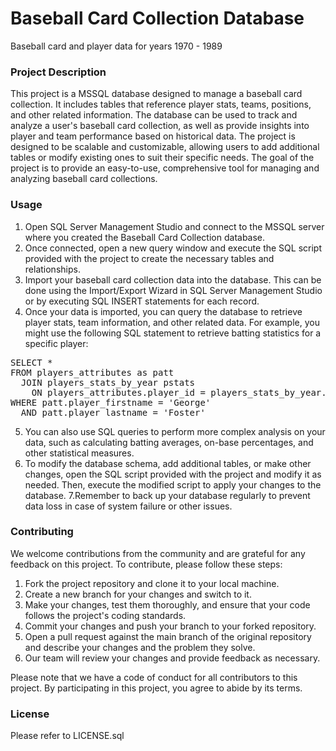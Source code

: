 # Baseball Card Collection Database

Baseball card and player data for years 1970 - 1989


### Project Description

This project is a MSSQL database designed to manage a baseball card collection. It includes tables that reference player stats, teams, positions, and other related information. The database can be used to track and analyze a user's baseball card collection, as well as provide insights into player and team performance based on historical data. The project is designed to be scalable and customizable, allowing users to add additional tables or modify existing ones to suit their specific needs. The goal of the project is to provide an easy-to-use, comprehensive tool for managing and analyzing baseball card collections.

### Usage

1. Open SQL Server Management Studio and connect to the MSSQL server where you created the Baseball Card Collection database.
2. Once connected, open a new query window and execute the SQL script provided with the project to create the necessary tables and relationships.
3. Import your baseball card collection data into the database. This can be done using the Import/Export Wizard in SQL Server Management Studio or by executing SQL INSERT statements for each record.
4. Once your data is imported, you can query the database to retrieve player stats, team information, and other related data. For example, you might use the following SQL statement to retrieve batting statistics for a specific player:

<pre>
SELECT * 
FROM players_attributes as patt 
  JOIN players_stats_by_year pstats 
    ON players_attributes.player_id = players_stats_by_year.player_id 
WHERE patt.player_firstname = 'George' 
  AND patt.player_lastname = 'Foster' 
</pre>
  
5. You can also use SQL queries to perform more complex analysis on your data, such as calculating batting averages, on-base percentages, and other statistical measures.
6. To modify the database schema, add additional tables, or make other changes, open the SQL script provided with the project and modify it as needed. Then, execute the modified script to apply your changes to the database.
7.Remember to back up your database regularly to prevent data loss in case of system failure or other issues.

### Contributing

We welcome contributions from the community and are grateful for any feedback on this project. To contribute, please follow these steps:

1. Fork the project repository and clone it to your local machine.
2. Create a new branch for your changes and switch to it.
3. Make your changes, test them thoroughly, and ensure that your code follows the project's coding standards.
4. Commit your changes and push your branch to your forked repository.
5. Open a pull request against the main branch of the original repository and describe your changes and the problem they solve.
6. Our team will review your changes and provide feedback as necessary.

Please note that we have a code of conduct for all contributors to this project. By participating in this project, you agree to abide by its terms. 

### License

Please refer to LICENSE.sql


